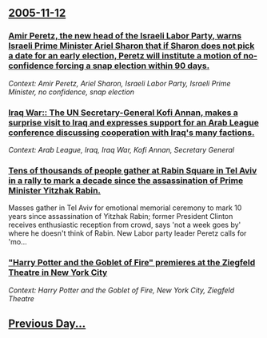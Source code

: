 ## [2005-11-12](/news/2005/11/12/index.md)

### [ Amir Peretz, the new head of the Israeli Labor Party, warns Israeli Prime Minister Ariel Sharon that if Sharon does not pick a date for an early election, Peretz will institute a motion of no-confidence forcing a snap election within 90 days. ](/news/2005/11/12/amir-peretz-the-new-head-of-the-israeli-labor-party-warns-israeli-prime-minister-ariel-sharon-that-if-sharon-does-not-pick-a-date-for-an.md)
_Context: Amir Peretz, Ariel Sharon, Israeli Labor Party, Israeli Prime Minister, no confidence, snap election_

### [ Iraq War:: The UN Secretary-General Kofi Annan, makes a surprise visit to Iraq and expresses support for an Arab League conference discussing cooperation with Iraq's many factions. ](/news/2005/11/12/iraq-war-the-un-secretary-general-kofi-annan-makes-a-surprise-visit-to-iraq-and-expresses-support-for-an-arab-league-conference-discussi.md)
_Context: Arab League, Iraq, Iraq War, Kofi Annan, Secretary General_

### [ Tens of thousands of people gather at Rabin Square in Tel Aviv in a rally to mark a decade since the assassination of Prime Minister Yitzhak Rabin. ](/news/2005/11/12/tens-of-thousands-of-people-gather-at-rabin-square-in-tel-aviv-in-a-rally-to-mark-a-decade-since-the-assassination-of-prime-minister-yitzha.md)
Masses gather in Tel Aviv for emotional memorial ceremony to mark 10 years since assassination of Yitzhak Rabin; former President Clinton receives enthusiastic reception from crowd, says &#39;not a week goes by&#39; where he doesn&#39;t think of Rabin. New Labor party leader Peretz calls for &#39;mo...

### [ "Harry Potter and the Goblet of Fire" premieres at the Ziegfeld Theatre in New York City](/news/2005/11/12/harry-potter-and-the-goblet-of-fire-premieres-at-the-ziegfeld-theatre-in-new-york-city.md)
_Context: Harry Potter and the Goblet of Fire, New York City, Ziegfeld Theatre_

## [Previous Day...](/news/2005/11/11/index.md)

